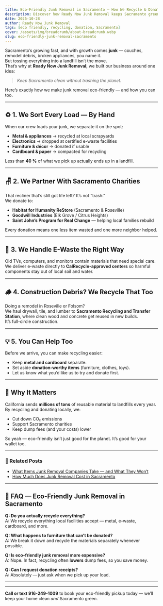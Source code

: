 ```yaml
---
title: Eco-Friendly Junk Removal in Sacramento — How We Recycle & Donate Responsibly
description: Discover how Ready Now Junk Removal keeps Sacramento green by recycling, reusing, and donating instead of dumping.
date: 2025-10-28
author: Ready Now Junk Removal
tags: [eco friendly, recycling, donation, Sacramento]
cover: /assets/img/breadcrumb/about-breadcrumb.webp
slug: eco-friendly-junk-removal-sacramento
---
```


Sacramento’s growing fast, and with growth comes **junk** — couches, remodel debris, broken appliances, you name it.  
But tossing everything into a landfill isn’t the move.  
That’s why at **Ready Now Junk Removal**, we built our business around one idea:  
> *Keep Sacramento clean without trashing the planet.*

Here’s exactly how we make junk removal eco-friendly — and how you can too.

---

## ♻️ 1. We Sort Every Load — By Hand

When our crew loads your junk, we separate it on the spot:  
- **Metal & appliances** → recycled at local scrapyards  
- **Electronics** → dropped at certified e-waste facilities  
- **Furniture & décor** → donated if usable  
- **Cardboard & paper** → compacted for recycling  

Less than **40 %** of what we pick up actually ends up in a landfill.

---

## 🪑 2. We Partner With Sacramento Charities

That recliner that’s still got life left? It’s not “trash.”  
We donate to:
- **Habitat for Humanity ReStore** (Sacramento & Roseville)  
- **Goodwill Industries** (Elk Grove / Citrus Heights)  
- **Saint John’s Program for Real Change** — helping local families rebuild  

Every donation means one less item wasted and one more neighbor helped.

---

## 🔌 3. We Handle E-Waste the Right Way

Old TVs, computers, and monitors contain materials that need special care.  
We deliver e-waste directly to **CalRecycle-approved centers** so harmful components stay out of local soil and water.

---

## 🪵 4. Construction Debris? We Recycle That Too

Doing a remodel in Roseville or Folsom?  
We haul drywall, tile, and lumber to **Sacramento Recycling and Transfer Station**, where clean wood and concrete get reused in new builds.  
It’s full-circle construction.

---

## 💡 5. You Can Help Too

Before we arrive, you can make recycling easier:
- Keep **metal and cardboard** separate.  
- Set aside **donation-worthy items** (furniture, clothes, toys).  
- Let us know what you’d like us to try and donate first.

---

## 🌱 Why It Matters

California sends **millions of tons** of reusable material to landfills every year.  
By recycling and donating locally, we:
- Cut down CO₂ emissions  
- Support Sacramento charities  
- Keep dump fees (and your costs) lower  

So yeah — eco-friendly isn’t just good for the planet. It’s good for your wallet too.

---

### 🔗 Related Posts
- [What Items Junk Removal Companies Take — and What They Won’t](/blog/what-items-junk-removal-takes/)  
- [How Much Does Junk Removal Cost in Sacramento](/blog/junk-removal-cost-sacramento/)  

---

## 🙋 FAQ — Eco-Friendly Junk Removal in Sacramento

**Q: Do you actually recycle everything?**  
A: We recycle everything local facilities accept — metal, e-waste, cardboard, and more.  

**Q: What happens to furniture that can’t be donated?**  
A: We break it down and recycle the materials separately whenever possible.  

**Q: Is eco-friendly junk removal more expensive?**  
A: Nope. In fact, recycling often **lowers** dump fees, so you save money.  

**Q: Can I request donation receipts?**  
A: Absolutely — just ask when we pick up your load.

---

<script type="application/ld+json">
{
  "@context": "https://schema.org",
  "@type": "FAQPage",
  "mainEntity": [
    {
      "@type": "Question",
      "name": "Do you actually recycle everything?",
      "acceptedAnswer": {
        "@type": "Answer",
        "text": "Ready Now Junk Removal recycles all materials accepted by local Sacramento facilities—metal, e-waste, cardboard, and more."
      }
    },
    {
      "@type": "Question",
      "name": "What happens to furniture that can’t be donated?",
      "acceptedAnswer": {
        "@type": "Answer",
        "text": "Furniture that can’t be donated is dismantled and its wood, metal, or fabric recycled whenever possible."
      }
    },
    {
      "@type": "Question",
      "name": "Is eco-friendly junk removal more expensive?",
      "acceptedAnswer": {
        "@type": "Answer",
        "text": "No. Recycling usually lowers dump fees, making eco-friendly junk removal as affordable as traditional hauling."
      }
    },
    {
      "@type": "Question",
      "name": "Can I request donation receipts?",
      "acceptedAnswer": {
        "@type": "Answer",
        "text": "Yes. Customers can request receipts from the Sacramento charities Ready Now Junk Removal donates to."
      }
    }
  ]
}
</script>

---

**Call or text 916-249-1009** to book your eco-friendly pickup today — we’ll keep your home clean *and* Sacramento green.
